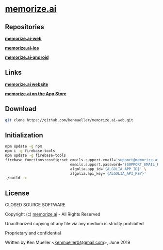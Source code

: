 # **[memorize.ai](https://memorize.ai)**

## **Repositories**

**[memorize.ai-web](https://github.com/kenmueller/memorize.ai-web)**

**[memorize.ai-ios](https://github.com/kenmueller/memorize.ai-ios)**

**[memorize.ai-android](https://github.com/kenmueller/memorize.ai-android)**

## **Links**

**[memorize.ai website](https://memorize.ai)**

**[memorize.ai on the App Store](https://apps.apple.com/us/app/memorize-ai/id1462251805?ls=1)**

## **Download**

```bash
git clone https://github.com/kenmueller/memorize.ai-web.git
```

## **Initialization**

```bash
npm update -g npm
npm i -g firebase-tools
npm update -g firebase-tools
firebase functions:config:set emails.support.email='support@memorize.ai' \
                              emails.support.password='{SUPPORT_EMAIL_PASSWORD}' \
                              algolia.app_id='{ALGOLIA_APP_ID}' \
                              algolia.api_key='{ALGOLIA_API_KEY}'
./build -c
```

## **License**

CLOSED SOURCE SOFTWARE

Copyright (c) [memorize.ai](https://memorize.ai) - All Rights Reserved

Unauthorized copying of any file via any medium is strictly prohibited

Proprietary and confidential

Written by Ken Mueller <[kenmueller0@gmail.com](mailto:kenmueller0@gmail.com)>, June 2019